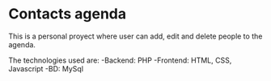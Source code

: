 # Contacts agenda
This is a personal proyect where user can add, edit and delete people to the agenda.

The technologies used are:
 -Backend: PHP
 -Frontend: HTML, CSS, Javascript
 -BD: MySql

